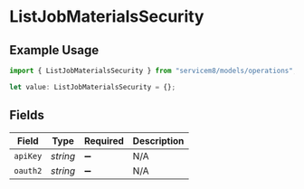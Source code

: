 # ListJobMaterialsSecurity

## Example Usage

```typescript
import { ListJobMaterialsSecurity } from "servicem8/models/operations";

let value: ListJobMaterialsSecurity = {};
```

## Fields

| Field              | Type               | Required           | Description        |
| ------------------ | ------------------ | ------------------ | ------------------ |
| `apiKey`           | *string*           | :heavy_minus_sign: | N/A                |
| `oauth2`           | *string*           | :heavy_minus_sign: | N/A                |